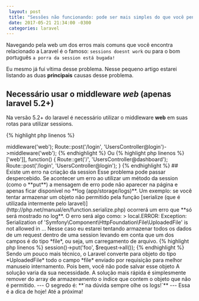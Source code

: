 ```yaml
---
 layout: post
 title: "Sessões não funcionando: pode ser mais simples do que você pensa!"
 date: 2017-05-21 21:34:00 -0300
 categories: laravel
---
```


Navegando pela web um dos erros mais comuns que você encontra relacionado a Laravel é o famoso: `sessions doesnt work` ou para o bom português `a porra da session está bugada!` 

Eu mesmo já fui vítima desse problema. Nesse pequeno artigo estarei listando as duas **principais** causas desse problema.

## Necessário usar o middleware *web* (apenas laravel 5.2+)
Na versão 5.2+ do laravel é necessário utilizar o middleware **web** em suas rotas para utilizar sessions.

{% highlight php linenos %}
<?php
Route::post('/', 'UsersController@dashboard')->middleware('web');
Route::post('/login', 'UsersController@login')->middleware('web');
{% endhighlight %}

Ou

{% highlight php linenos %}
<?php
Route::group(['middleware' => ['web']], function() {	
	Route::get('/', 'UsersController@dashboard');
	Route::post('/login', 'UsersController@login');
}
{% endhighlight %}


## Existe um erro na criação da session
Esse problema pode passar despercebido. Se acontecer um erro ao utilizar um método da session (como o **put**) a mensagem de erro pode não aparecer na página e apenas ficar disponível no **log (app/storage/logs)**.

Um exemplo: se você tentar armazenar um objeto não permitido pela função [serialize (que é utilizada intermente pelo laravel)](http://php.net/manual/en/function.serialize.php) ocorrerá um erro que **só será mostrado no log**. O erro será algo como:

> local.ERROR: Exception: Serialization of 'Symfony\Component\HttpFoundation\File\UploadedFile' is not allowed in ... 

Nesse caso eu estarei tentando armazenar todos os dados de um request dentro de uma session levando em conta que um dos campos é do tipo *file*, ou seja, um carregamento de arquivo.

{% highlight php linenos %}
<?php
$request->session()->put('foo', $request->all());
{% endhighlight %}

Sendo um pouco mais técnico, o Laravel converte para objeto do tipo *UploadedFile* todo o campo *file* enviado por requisição para melhor manuseio internamento. Pois bem, você não pode salvar esse objeto 

A solução varia da sua necessidade. A solução mais rápida é simplesmente remover do array de armazenamento o índice que contem o objeto que não é permitido.

---

O segredo é: **`na dúvida sempre olhe os logs!`**

---

Essa é a dica de hoje! Até a próxima!